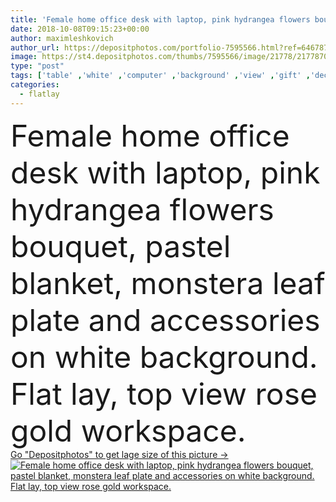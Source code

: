 ```yaml
---
title: 'Female home office desk with laptop, pink hydrangea flowers bouquet, pastel blanket, monstera leaf plate and accessories on white background. Flat lay, top view rose gold workspace.'
date: 2018-10-08T09:15:23+00:00
author: maximleshkovich
author_url: https://depositphotos.com/portfolio-7595566.html?ref=64678756
image: https://st4.depositphotos.com/thumbs/7595566/image/21778/217787034/api_thumb_450.jpg?forcejpeg=true
type: "post"
tags: ['table' ,'white' ,'computer' ,'background' ,'view' ,'gift' ,'decoration' ,'business' ,'decor' ,'palm' ,'beauty' ,'floral' ,'flowers' ,'modern' ,'pink' ,'pastel' ,'creative' ,'office' ,'lay' ,'home' ,'stylish' ,'wedding' ,'pale' ,'laptop' ,'flat' ,'lifestyle' ,'work' ,'desk' ,'still' ,'accessories' ,'feminine' ,'mood' ,'template' ,'trendy' ,'neutral' ,'top' ,'exotic' ,'workspace' ,'above' ,'blog' ,'minimal' ,'entrepreneur' ,'mockup' ,'Hydrangea' ,'flatlay' ]
categories: 
  - flatlay
---
```

<div aling="center">
            <font size="60"> Female home office desk with laptop, pink hydrangea flowers bouquet, pastel blanket, monstera leaf plate and accessories on white background. Flat lay, top view rose gold workspace.</font>   
</div>
<div>
    <a href='https://depositphotos.com/217787034/stock-photo-female-home-office-desk-laptop.html?ref=64678756' target=_blank > Go "Depositphotos" to get lage size of this picture ->
        <img href='https://depositphotos.com/217787034/stock-photo-female-home-office-desk-laptop.html?ref=64678756' src='https://st4.depositphotos.com/7595566/21778/i/950/depositphotos_217787034-stock-photo-female-home-office-desk-laptop.jpg?forcejpeg=true' alt='Female home office desk with laptop, pink hydrangea flowers bouquet, pastel blanket, monstera leaf plate and accessories on white background. Flat lay, top view rose gold workspace.' >
    </a>
</div>

